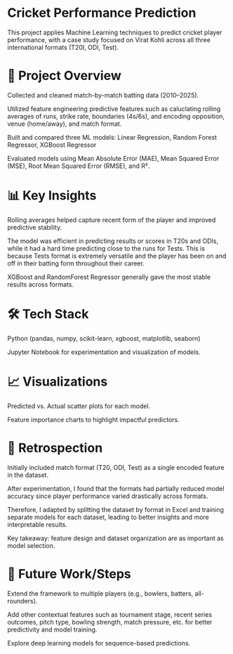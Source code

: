 # Cricket Performance Prediction
This project applies Machine Learning techniques to predict cricket player performance, with a case study focused on Virat Kohli across all three international formats (T20I, ODI, Test).

# 🔎 Project Overview

Collected and cleaned match-by-match batting data (2010–2025).

Utilized feature engineering predictive features such as caluclating rolling averages of runs, strike rate, boundaries (4s/6s), and encoding opposition, venue (home/away), and match format.

Built and compared three ML models: Linear Regression, Random Forest Regressor, XGBoost Regressor

Evaluated models using Mean Absolute Error (MAE), Mean Squared Error (MSE), Root Mean Squared Error (RMSE), and R².

# 📊 Key Insights

Rolling averages helped capture recent form of the player and improved predictive stability.

The model was efficient in predicting results or scores in T20s and ODIs, while it had a hard time predicting close to the runs for Tests. This is because Tests format is extremely versatile and the player has been on and off in their batting form throughout their career.

XGBoost and RandomForest Regressor generally gave the most stable results across formats.

# 🛠️ Tech Stack

Python (pandas, numpy, scikit-learn, xgboost, matplotlib, seaborn)

Jupyter Notebook for experimentation and visualization of models.

# 📈 Visualizations

Predicted vs. Actual scatter plots for each model.

Feature importance charts to highlight impactful predictors.

# 🔄 Retrospection

Initially included match format (T20, ODI, Test) as a single encoded feature in the dataset.

After experimentation, I found that the formats had partially reduced model accuracy since player performance varied drastically across formats.

Therefore, I adapted by splitting the dataset by format in Excel and training separate models for each dataset, leading to better insights and more interpretable results.

Key takeaway: feature design and dataset organization are as important as model selection.

# 🚀 Future Work/Steps

Extend the framework to multiple players (e.g., bowlers, batters, all-rounders).

Add other contextual features such as tournament stage, recent series outcomes, pitch type, bowling strength, match pressure, etc. for better predictivity and model training.

Explore deep learning models for sequence-based predictions.
